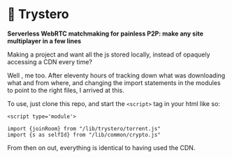 # 🤝 Trystero

**Serverless WebRTC matchmaking for painless P2P: make any site multiplayer in a
few lines**

Making a project and want all the js stored locally, instead of opaquely accessing a CDN every time?

Well , me too.  After eleventy hours of tracking down what was downloading what and from where, and changing the import statements in the modules to point to the right files, I arrived at this.

To use, just clone this repo, and start the `<script>` tag in your html like so:

```
<script type='module'>

import {joinRoom} from "/lib/trystero/torrent.js"
import {s as selfId} from "/lib/common/crypto.js"
```

From then on out, everything is identical to having used the CDN.
